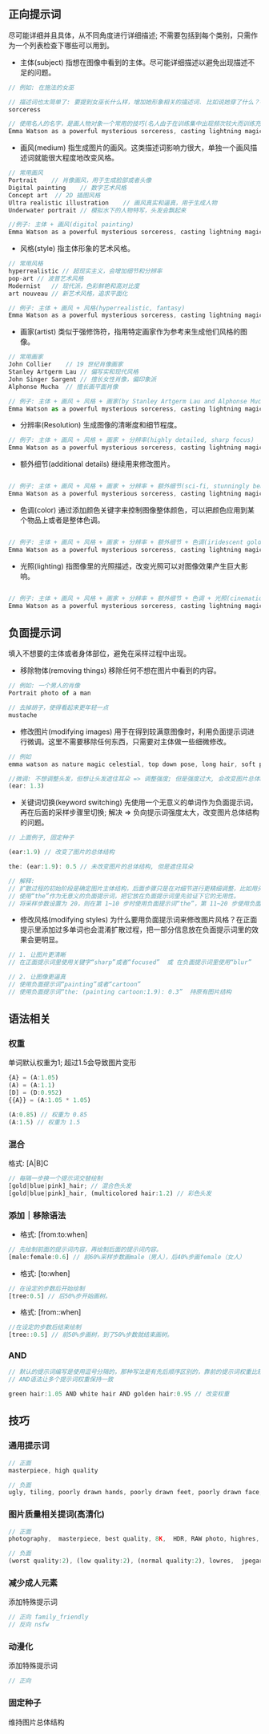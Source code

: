 ## 正向提示词
尽可能详细并且具体，从不同角度进行详细描述; 不需要包括到每个类别，只需作为一个列表检查下哪些可以用到。

* 主体(subject)
指想在图像中看到的主体。尽可能详细描述以避免出现描述不足的问题。
```js
// 例如: 在施法的女巫

// 描述词也太简单了: 要提到女巫长什么样，增加她形象相关的描述词. 比如说她穿了什么？在施什么魔法？是站着，跑着，或者飘浮在天上？主体背景在哪里？
sorceress

// 使用名人的名字，是画人物对象一个常用的技巧(名人由于在训练集中出现频次较大而训练充分，是控制生成人物形象的一种好办法)
Emma Watson as a powerful mysterious sorceress, casting lightning magic, detailed clothing
```

* 画风(medium)
指生成图片的画风。这类描述词影响力很大，单独一个画风描述词就能很大程度地改变风格。
```js
// 常用画风
Portrait	// 肖像画风，用于生成脸部或者头像
Digital painting	// 数字艺术风格
Concept art	 // 2D 插图风格
Ultra realistic illustration	// 画风真实和逼真，用于生成人物
Underwater portrait	// 模拟水下的人物特写，头发会飘起来

//例子: 主体 + 画风(digital painting)
Emma Watson as a powerful mysterious sorceress, casting lightning magic, detailed clothing, digital painting
```

* 风格(style)
指主体形象的艺术风格。
```js
// 常用风格
hyperrealistic // 超现实主义，会增加细节和分辨率
pop-art	// 波普艺术风格
Modernist	// 现代派，色彩鲜艳和高对比度
art nouveau	// 新艺术风格，追求平面化

// 例子: 主体 + 画风 + 风格(hyperrealistic, fantasy)
Emma Watson as a powerful mysterious sorceress, casting lightning magic, detailed clothing, digital painting, hyperrealistic, fantasy
```

* 画家(artist)
类似于强修饰符，指用特定画家作为参考来生成他们风格的图像。
```js
// 常用画家
John Collier	// 19 世纪肖像画家
Stanley Artgerm Lau	// 偏写实和现代风格
John Singer Sargent	// 擅长女性肖像，偏印象派
Alphonse Mucha	// 擅长画平面肖像

// 例子: 主体 + 画风 + 风格 + 画家(by Stanley Artgerm Lau and Alphonse Mucha)
Emma Watson as a powerful mysterious sorceress, casting lightning magic, detailed clothing, digital painting, hyperrealistic, fantasy, by Stanley Artgerm Lau and Alphonse Mucha
```

* 分辨率(Resolution)
生成图像的清晰度和细节程度。
```js
// 例子: 主体 + 画风 + 风格 + 画家 + 分辨率(highly detailed, sharp focus)
Emma Watson as a powerful mysterious sorceress, casting lightning magic, detailed clothing, digital painting, hyperrealistic, fantasy, by Stanley Artgerm Lau and Alphonse Mucha,highly detailed, sharp focus
```

* 额外细节(additional details)
继续用来修改图片。
```js

// 例子: 主体 + 画风 + 风格 + 画家 + 分辨率 + 额外细节(sci-fi, stunningly beautiful, dystopian)
Emma Watson as a powerful mysterious sorceress, casting lightning magic, detailed clothing, digital painting, hyperrealistic, fantasy, by Stanley Artgerm Lau and Alphonse Mucha,highly detailed, sharp focus, sci-fi, stunningly beautiful, dystopian
```

* 色调(color)
通过添加颜色关键字来控制图像整体颜色，可以把颜色应用到某个物品上或者是整体色调。
```js

// 例子: 主体 + 画风 + 风格 + 画家 + 分辨率 + 额外细节 + 色调(iridescent gold)
Emma Watson as a powerful mysterious sorceress, casting lightning magic, detailed clothing, digital painting, hyperrealistic, fantasy, by Stanley Artgerm Lau and Alphonse Mucha,highly detailed, sharp focus, sci-fi, stunningly beautiful, dystopian, iridescent gold
```

* 光照(lighting)
指图像里的光照描述，改变光照可以对图像效果产生巨大影响。
```js

// 例子: 主体 + 画风 + 风格 + 画家 + 分辨率 + 额外细节 + 色调 + 光照(cinematic lighting, dark)
Emma Watson as a powerful mysterious sorceress, casting lightning magic, detailed clothing, digital painting, hyperrealistic, fantasy, by Stanley Artgerm Lau and Alphonse Mucha,highly detailed, sharp focus, sci-fi, stunningly beautiful, dystopian, iridescent gold, cinematic lighting, dark
```

## 负面提示词
填入不想要的主体或者身体部位，避免在采样过程中出现。

* 移除物体(removing things)
移除任何不想在图片中看到的内容。
```js
// 例如: 一个男人的肖像
Portrait photo of a man

// 去掉胡子，使得看起来更年轻一点
mustache
```

* 修改图片(modifying images)
用于在得到较满意图像时，利用负面提示词进行微调。这里不需要移除任何东西，只需要对主体做一些细微修改。
```js
// 例如
emma watson as nature magic celestial, top down pose, long hair, soft pink and white transparent cloth, space, shiny background, intricate, elegant, highly detailed, digital painting,concept art, smooth, sharp focus, illustration, artgerm, bouguereau

//微调: 不想调整头发，但想让头发遮住耳朵 => 调整强度; 但是强度过大, 会改变图片总体结构
(ear: 1.3)
```

* 关键词切换(keyword switching)
先使用一个无意义的单词作为负面提示词，再在后面的采样步骤里切换; 解决 => 负向提示词强度太大，改变图片总体结构的问题。
```js
// 上面例子, 固定种子

(ear:1.9) // 改变了图片的总体结构

the: (ear:1.9): 0.5 // 未改变图片的总体结构, 但是遮住耳朵

// 解释:
// 扩散过程的初始阶段是确定图片主体结构，后面步骤只是在对细节进行更精细调整，比如用头发遮住耳朵
// 使用“the”作为无意义的负面提示词，把它放在负面提示词里先验证下它的无用性。
// 将采样步数设置为 20，则在第 1~10 步时使用负面提示词“the”，第 11~20 步使用负面提示词“(ear:1.9)”。
```

* 修改风格(modifying styles)
为什么要用负面提示词来修改图片风格？在正面提示里添加过多单词也会混淆扩散过程，把一部分信息放在负面提示词里的效果会更明显。
```js
// 1. 让图片更清晰
// 在正面提示词里使用关键字“sharp”或者“focused”  或 在负面提示词里使用“blur”

// 2. 让图像更逼真
// 使用负面提示词“painting”或者“cartoon”
// 使用负面提示词“the: (painting cartoon:1.9): 0.3”  持原有图片结构
```

## 语法相关

### 权重
单词默认权重为1; 超过1.5会导致图片变形
```js
{A} = (A:1.05)
(A) = (A:1.1)
[D] = (D:0.952)
{{A}} = (A:1.05 * 1.05)

(A:0.85) // 权重为 0.85
(A:1.5) // 权重为 1.5
```

### 混合
格式: [A|B]C
```js
// 每隔一步换一个提示词交替绘制
[gold|blue|pink]_hair; // 混合色头发
[gold|blue|pink]_hair, (multicolored hair:1.2) // 彩色头发
```

### 添加｜移除语法
* 格式: [from:to:when]
```js
// 先绘制前面的提示词内容，再绘制后面的提示词内容。
[male:female:0.6] // 前60%采样步数画male（男人），后40%步画female（女人）
```
* 格式: [to:when]
```js
// 在设定的步数后开始绘制
[tree:0.5] // 后50%步开始画树。
```
* 格式: [from::when]
```js
//在设定的步数后结束绘制
[tree::0.5] // 前50%步画树，到了50%步数就结束画树。
```

### AND
```js
// 默认的提示词编写是使用逗号分隔的，那种写法是有先后顺序区别的，靠前的提示词权重比较高
// AND语法让多个提示词权重保持一致

green hair:1.05 AND white hair AND golden hair:0.95 // 改变权重
```

## 技巧

### 通用提示词
```js
// 正面
masterpiece, high quality

// 负面
ugly, tiling, poorly drawn hands, poorly drawn feet, poorly drawn face, out of frame, extra limbs, disfigured, deformed, body out of frame, bad anatomy, watermark, signature, cut off, low contrast, underexposed, overexposed, bad art, beginner, amateur, distorted face, blurry, draft, grainy
```

### 图片质量相关提词(高清化)
```js
// 正面
photography,  masterpiece, best quality, 8K,  HDR, RAW photo, highres, absurdres

// 负面
(worst quality:2), (low quality:2), (normal quality:2), lowres,  jpegartifacts, paintings, sketches
```

### 减少成人元素
添加特殊提示词
```js
// 正向 family_friendly
// 反向 nsfw
```

### 动漫化
添加特殊提示词
```js
// 正向
```

### 固定种子
维持图片总体结构